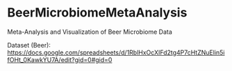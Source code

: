 # BeerMicrobiomeMetaAnalysis
Meta-Analysis and Visualization of Beer Microbiome Data

Dataset (Beer): https://docs.google.com/spreadsheets/d/1RblHxOcXIFd2tg4P7cHtZNuElin5ifOHt_0KawkYU7A/edit?gid=0#gid=0 
